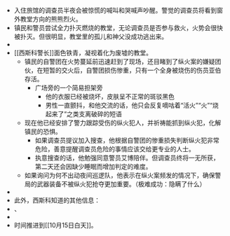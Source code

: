 - 入住旅馆的调查员半夜会被惊慌的喊叫和哭喊声吵醒。警觉的调查员将看到窗外教堂方向的熊熊烈火。
- 镇民和警员尝试全力扑灭燃烧的教堂，无论调查员是否参与救火，火势会很快被扑灭。但很明显，教堂里的孤儿和神父没成功逃出来。
-
- [[西斯科警长]]面色铁青，凝视着化为废墟的教堂。
	- 镇民的自警团在火势蔓延前迅速赶到了现场，还目睹到了纵火案的嫌疑团伙，在短暂的交火后，自警团损伤惨重，只有一个全身被烧伤的伤员亚伯存活。
		- 广场旁的一个简易担架旁
			- 他的衣服已经被烧坏，皮肤呈不正常的斑驳黑色
			- 男性一直颤抖，和他交流的话，他只会反复嘀咕着“活火”“火”“烧起来了”之类支离破碎的短语
	- 现在他已经安排了警力跟踪受伤的纵火犯人，并祈祷能抓到纵火犯，化解镇民的恐惧。
		- 如果调查员提议加入搜查，他根据自警团的惨重损失判断纵火犯非常危险，善意提醒调查员危险的事情应该交给更专业的人士。
		- 执意搜查的话，他勉强同意警员艾博陪伴。但调查员终将一无所获，第二天还会因缺少睡眠而增加判定的难度。
	- 如果询问为何不出动夜间巡逻队，他表示在纵火案频发的情况下，确保警局的武器装备不被纵火犯抢夺更加重要。（极难成功：隐瞒了什么）
-
- 此外，西斯科知道的其他信息：
- 、
-
- 时间推进到[[10月15日白天]]。